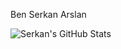 Ben Serkan Arslan

![Serkan's GitHub Stats](https://github-readme-stats.vercel.app/api?username=serkanars&show_icons=true)

